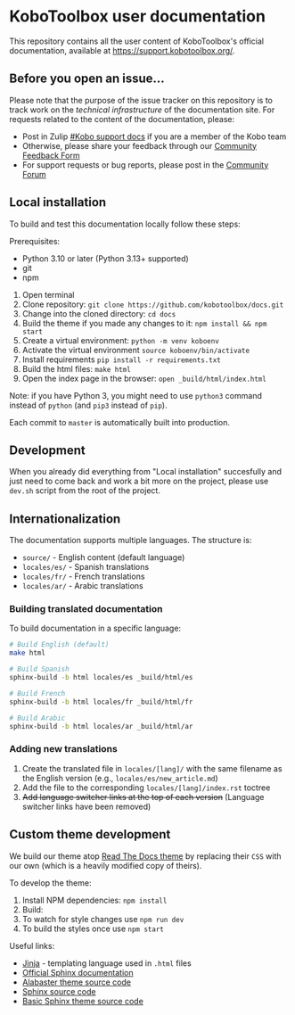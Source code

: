 # KoboToolbox user documentation

This repository contains all the user content of KoboToolbox's official documentation, available at https://support.kobotoolbox.org/.

## Before you open an issue…

Please note that the purpose of the issue tracker on this repository is to track work on the *technical infrastructure* of the documentation site. For requests related to the content of the documentation, please:
* Post in Zulip [#Kobo support docs](https://chat.kobotoolbox.org/#narrow/stream/64-Kobo-support-docs) if you are a member of the Kobo team
* Otherwise, please share your feedback through our [Community Feedback Form](https://ee-eu.kobotoolbox.org/x/OPizwor2)
* For support requests or bug reports, please post in the [Community Forum](https://community.kobotoolbox.org/c/support-article/29)

## Local installation

To build and test this documentation locally follow these steps:

Prerequisites:
* Python 3.10 or later (Python 3.13+ supported)
* git
* npm

1. Open terminal
2. Clone repository: `git clone https://github.com/kobotoolbox/docs.git`
3. Change into the cloned directory: `cd docs`
4. Build the theme if you made any changes to it: `npm install && npm start`
5. Create a virtual environment: `python -m venv koboenv`
6. Activate the virtual environment `source koboenv/bin/activate`
7. Install requirements `pip install -r requirements.txt`
8. Build the html files: `make html`
9. Open the index page in the browser: `open _build/html/index.html`

Note: if you have Python 3, you might need to use `python3` command instead of `python` (and `pip3` instead of `pip`).

Each commit to `master` is automatically built into production.

## Development

When you already did everything from "Local installation" succesfully and just need to come back and work a bit more on the project, please use `dev.sh` script from the root of the project.

## Internationalization

The documentation supports multiple languages. The structure is:

- `source/` - English content (default language)
- `locales/es/` - Spanish translations
- `locales/fr/` - French translations
- `locales/ar/` - Arabic translations

### Building translated documentation

To build documentation in a specific language:

```bash
# Build English (default)
make html

# Build Spanish
sphinx-build -b html locales/es _build/html/es

# Build French
sphinx-build -b html locales/fr _build/html/fr

# Build Arabic
sphinx-build -b html locales/ar _build/html/ar
```

### Adding new translations

1. Create the translated file in `locales/[lang]/` with the same filename as the English version (e.g., `locales/es/new_article.md`)
2. Add the file to the corresponding `locales/[lang]/index.rst` toctree
3. ~~Add language switcher links at the top of each version~~ (Language switcher links have been removed)

## Custom theme development

We build our theme atop [Read The Docs theme](https://sphinx-rtd-theme.readthedocs.io) by replacing their `CSS` with our own (which is a heavily modified copy of theirs).

To develop the theme:

1. Install NPM dependencies: `npm install`
1. Build:
  1. To watch for style changes use `npm run dev`
  1. To build the styles once use `npm start`

Useful links:

- [Jinja](https://jinja.palletsprojects.com/en/2.11.x/) - templating language used in `.html` files
- [Official Sphinx documentation](https://www.sphinx-doc.org)
- [Alabaster theme source code](https://github.com/bitprophet/alabaster)
- [Sphinx source code](https://github.com/sphinx-doc/sphinx)
- [Basic Sphinx theme source code](https://github.com/sphinx-doc/sphinx/tree/3.x/sphinx/themes/basic)
